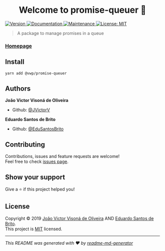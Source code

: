 <h1 align="center">Welcome to promise-queuer 👋</h1>
<p>
  <a href="https://www.npmjs.com/package/@vwp/promise-queuer" target="_blank">
    <img alt="Version" src="https://img.shields.io/badge/version-0.1.1-blue.svg?cacheSeconds=2592000" />
  </a>
  <a href="https://github.com/JVictorV/promise-queuer#readme" target="_blank">
    <img alt="Documentation" src="https://img.shields.io/badge/documentation-yes-brightgreen.svg" />
  </a>
  <a href="https://github.com/JVictorV/promise-queuer/graphs/commit-activity" target="_blank">
    <img alt="Maintenance" src="https://img.shields.io/badge/Maintained%3F-yes-green.svg" />
  </a>
  <a href="https://github.com/JVictorV/promise-queuer/blob/master/LICENSE" target="_blank">
    <img alt="License: MIT" src="https://img.shields.io/badge/License-MIT-yellow.svg" />
  </a>
</p>

> A package to manage promises in a queue

### [Homepage](https://github.com/JVictorV/promise-queuer#readme)

## Install

```sh
yarn add @vwp/promise-queuer
```

## Authors

**João Victor Visoná de Oliveira**
* Github: [@JVictorV](https://github.com/JVictorV)

**Eduardo Santos de Brito**
* Github: [@EduSantosBrito](https://github.com/EduSantosBrito)

## Contributing

Contributions, issues and feature requests are welcome!<br />Feel free to check [issues page](https://github.com/JVictorV/promise-queuer/issues).

## Show your support

Give a ⭐️ if this project helped you!

## License

Copyright © 2019 [João Victor Visoná de Oliveira](https://github.com/JVictorV) AND [Eduardo Santos de Brito](https://github.com/EduSantosBrito).<br />
This project is [MIT](https://github.com/JVictorV/promise-queuer/blob/master/LICENSE) licensed.

***
_This README was generated with ❤️ by [readme-md-generator](https://github.com/kefranabg/readme-md-generator)_